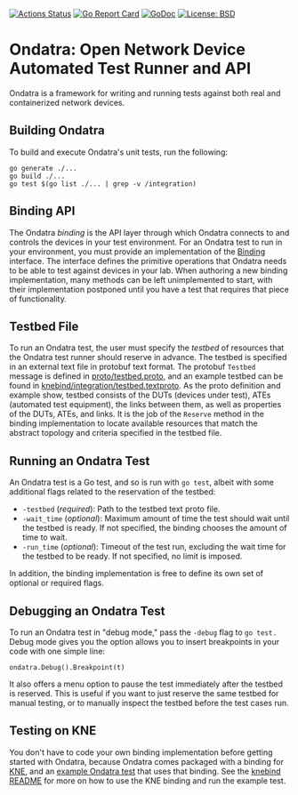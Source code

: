 [![Actions Status](https://github.com/openconfig/ondatra/workflows/Go/badge.svg)](https://github.com/openconfig/ondatra/actions)
[![Go Report Card](https://goreportcard.com/badge/github.com/openconfig/ondatra)](https://goreportcard.com/report/github.com/openconfig/ondatra)
[![GoDoc](https://godoc.org/istio.io/istio?status.svg)](https://pkg.go.dev/github.com/openconfig/ondatra)
[![License: BSD](https://img.shields.io/badge/license-Apache%202-blue)](https://opensource.org/licenses/Apache-2.0)

# Ondatra: Open Network Device Automated Test Runner and API

Ondatra is a framework for writing and running tests against both real and
containerized network devices.

## Building Ondatra

To build and execute Ondatra's unit tests, run the following:

```
go generate ./...
go build ./...
go test $(go list ./... | grep -v /integration)
```

## Binding API

The Ondatra *binding* is the API layer through which Ondatra connects to and
controls the devices in your test environment. For an Ondatra test to run in
your environment, you must provide an implementation of the
[Binding](binding/binding.go) interface. The interface defines the primitive
operations that Ondatra needs to be able to test against devices in your lab.
When authoring a new binding implementation, many methods can be left
unimplemented to start, with their implementation postponed until you have a
test that requires that piece of functionality.

## Testbed File

To run an Ondatra test, the user must specify the *testbed* of resources that
the Ondatra test runner should reserve in advance. The testbed is specified in
an external text file in protobuf text format. The protobuf `Testbed` message is
defined in [proto/testbed.proto](proto/testbed.proto), and an example testbed
can be found in
[knebind/integration/testbed.textproto](knebind/integration/testbed.textproto).
As the proto definition and example show, testbed consists of the DUTs (devices
under test), ATEs (automated test equipment), the links between them, as well as
properties of the DUTs, ATEs, and links. It is the job of the `Reserve` method
in the binding implementation to locate available resources that match the
abstract topology and criteria specified in the testbed file.

## Running an Ondatra Test

An Ondatra test is a Go test, and so is run with `go test`, albeit with some
additional flags related to the reservation of the testbed:

*   `-testbed` (*required*): Path to the testbed text proto file.
*   `-wait_time` (*optional*): Maximum amount of time the test should wait until
    the testbed is ready. If not specified, the binding chooses the amount of
    time to wait.
*   `-run_time` (*optional*): Timeout of the test run, excluding the wait time
    for the testbed to be ready. If not specified, no limit is imposed.

In addition, the binding implementation is free to define its own set of
optional or required flags.

## Debugging an Ondatra Test

To run an Ondatra test in "debug mode," pass the `-debug` flag to `go test.`
Debug mode gives you the option allows you to insert breakpoints in your code
with one simple line:

```
ondatra.Debug().Breakpoint(t)
```

It also offers a menu option to pause the test immediately after the testbed is
reserved. This is useful if you want to just reserve the same testbed for manual
testing, or to manually inspect the testbed before the test cases run.

## Testing on KNE

You don't have to code your own binding implementation before getting started
with Ondatra, because Ondatra comes packaged with a binding for
[KNE](https://github.com/google/kne), and an
[example Ondatra test](knebind/integration/integration_test.go) that uses that
binding. See the [knebind README](knebind/README.md) for more on how to use the
KNE binding and run the example test.
